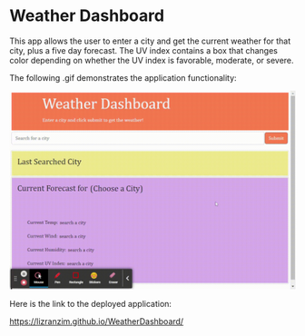 # Weather Dashboard

This app allows the user to enter a city and get the current weather for that city, plus a five day forecast. The UV index contains a box that changes color depending on whether the UV index is favorable, moderate, or severe.



The following .gif demonstrates the application functionality:

![A user enters the city to get the weather for that city and a 5 day forecast.](./Assets/WeatherDashboard.gif)

Here is the link to the deployed application:

https://lizranzim.github.io/WeatherDashboard/
